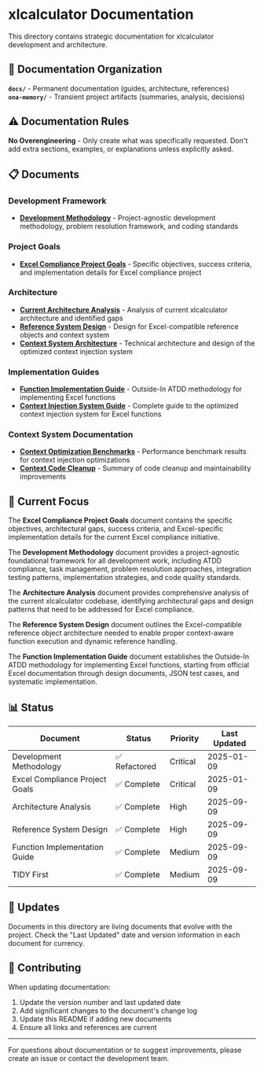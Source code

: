 # xlcalculator Documentation

This directory contains strategic documentation for xlcalculator development and architecture.

## 📁 Documentation Organization

**`docs/`** - Permanent documentation (guides, architecture, references)  
**`ona-memory/`** - Transient project artifacts (summaries, analysis, decisions)

## ⚠️ Documentation Rules

**No Overengineering** - Only create what was specifically requested. Don't add extra sections, examples, or explanations unless explicitly asked.

## 📋 Documents

### Development Framework
- **[Development Methodology](DEVELOPMENT_METHODOLOGY.md)** - Project-agnostic development methodology, problem resolution framework, and coding standards

### Project Goals
- **[Excel Compliance Project Goals](PROJECT_GOALS_EXCEL_COMPLIANCE.md)** - Specific objectives, success criteria, and implementation details for Excel compliance project

### Architecture
- **[Current Architecture Analysis](ARCHITECTURE_ANALYSIS.md)** - Analysis of current xlcalculator architecture and identified gaps
- **[Reference System Design](REFERENCE_SYSTEM_DESIGN.md)** - Design for Excel-compatible reference objects and context system
- **[Context System Architecture](CONTEXT_SYSTEM_ARCHITECTURE.md)** - Technical architecture and design of the optimized context injection system

### Implementation Guides
- **[Function Implementation Guide](FUNCTION_IMPLEMENTATION_GUIDE.md)** - Outside-In ATDD methodology for implementing Excel functions
- **[Context Injection System Guide](CONTEXT_INJECTION_GUIDE.md)** - Complete guide to the optimized context injection system for Excel functions

### Context System Documentation
- **[Context Optimization Benchmarks](CONTEXT_OPTIMIZATION_BENCHMARKS.md)** - Performance benchmark results for context injection optimizations
- **[Context Code Cleanup](CONTEXT_CODE_CLEANUP.md)** - Summary of code cleanup and maintainability improvements


## 🎯 Current Focus

The **Excel Compliance Project Goals** document contains the specific objectives, architectural gaps, success criteria, and Excel-specific implementation details for the current Excel compliance initiative.

The **Development Methodology** document provides a project-agnostic foundational framework for all development work, including ATDD compliance, task management, problem resolution approaches, integration testing patterns, implementation strategies, and code quality standards.

The **Architecture Analysis** document provides comprehensive analysis of the current xlcalculator codebase, identifying architectural gaps and design patterns that need to be addressed for Excel compliance.

The **Reference System Design** document outlines the Excel-compatible reference object architecture needed to enable proper context-aware function execution and dynamic reference handling.

The **Function Implementation Guide** document establishes the Outside-In ATDD methodology for implementing Excel functions, starting from official Excel documentation through design documents, JSON test cases, and systematic implementation.

## 📊 Status

| Document | Status | Priority | Last Updated |
|----------|--------|----------|--------------|
| Development Methodology | ✅ Refactored | Critical | 2025-01-09 |
| Excel Compliance Project Goals | ✅ Complete | Critical | 2025-01-09 |
| Architecture Analysis | ✅ Complete | High | 2025-09-09 |
| Reference System Design | ✅ Complete | High | 2025-09-09 |
| Function Implementation Guide | ✅ Complete | Medium | 2025-09-09 |
| TIDY First | ✅ Complete | Medium | 2025-09-09 |

## 🔄 Updates

Documents in this directory are living documents that evolve with the project. Check the "Last Updated" date and version information in each document for currency.

## 🤝 Contributing

When updating documentation:
1. Update the version number and last updated date
2. Add significant changes to the document's change log
3. Update this README if adding new documents
4. Ensure all links and references are current

---

For questions about documentation or to suggest improvements, please create an issue or contact the development team.